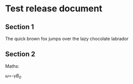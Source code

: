 # Test release document

## Section 1
The quick brown fox jumps over the lazy chocolate labrador

## Section 2
Maths:

_ω_=_-γB<sub>0</sub>_